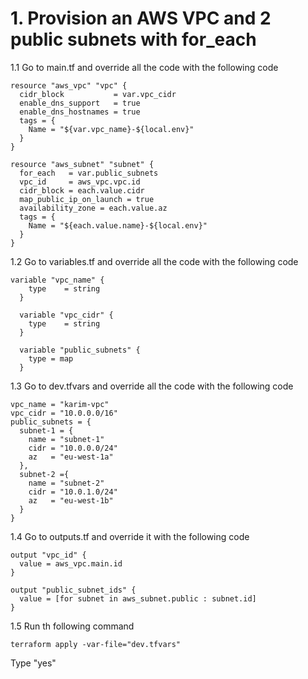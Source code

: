 # 1. Provision an AWS VPC and 2 public subnets with for_each

1.1 Go to main.tf and override all the code with the following code
```
resource "aws_vpc" "vpc" {
  cidr_block           = var.vpc_cidr
  enable_dns_support   = true
  enable_dns_hostnames = true
  tags = {
    Name = "${var.vpc_name}-${local.env}"
  }
}

resource "aws_subnet" "subnet" {
  for_each   = var.public_subnets
  vpc_id     = aws_vpc.vpc.id
  cidr_block = each.value.cidr
  map_public_ip_on_launch = true
  availability_zone = each.value.az
  tags = {
    Name = "${each.value.name}-${local.env}"
  }
}
```

1.2 Go to variables.tf and override all the code with the following code
```
variable "vpc_name" {
    type    = string
  }

  variable "vpc_cidr" {
    type    = string
  }

  variable "public_subnets" {
    type = map
  }
```

1.3 Go to dev.tfvars and override all the code with the following code
```
vpc_name = "karim-vpc"
vpc_cidr = "10.0.0.0/16"
public_subnets = {
  subnet-1 = {
    name = "subnet-1"
    cidr = "10.0.0.0/24"
    az   = "eu-west-1a"
  },
  subnet-2 ={
    name = "subnet-2"
    cidr = "10.0.1.0/24"
    az   = "eu-west-1b"
  } 
}
```

1.4 Go to outputs.tf and override it with the following code
```
output "vpc_id" {
  value = aws_vpc.main.id
}

output "public_subnet_ids" {
  value = [for subnet in aws_subnet.public : subnet.id]
}
```

1.5 Run th following command
```
terraform apply -var-file="dev.tfvars"
```
Type "yes"